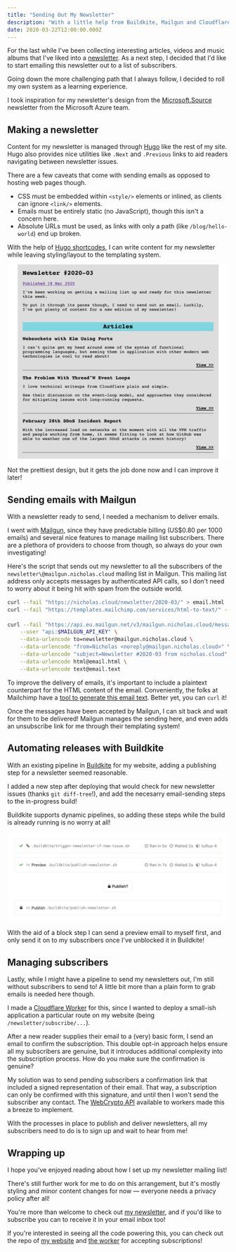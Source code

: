 ```yaml
---
title: "Sending Out My Newsletter"
description: "With a little help from Buildkite, Mailgun and Cloudflare!"
date: 2020-03-22T12:00:00.000Z
---
```


For the last while I've been collecting interesting articles, videos and music albums that I've liked into a [newsletter](/newsletter/). As a next step, I decided that I'd like to start emailing this newsletter out to a list of subscribers.

Going down the more challenging path that I always follow, I decided to roll my own system as a learning experience.

<!--more-->

I took inspiration for my newsletter's design from the [Microsoft.Source](https://azure.microsoft.com/en-us/resources/join-the-azure-developer-community/) newsletter from the Microsoft Azure team.

## Making a newsletter

Content for my newsletter is managed through [Hugo](https://gohugo.io) like the rest of my site. Hugo also provides nice utilities like `.Next` and `.Previous` links to aid readers navigating between newsletter issues.

There are a few caveats that come with sending emails as opposed to hosting web pages though.

-   CSS must be embedded within `<style/>` elements or inlined, as clients can ignore `<link/>` elements.
-   Emails must be entirely static (no JavaScript), though this isn't a concern here.
-   Absolute URLs must be used, as links with only a path (like `/blog/hello-world`) end up broken.

With the help of [Hugo shortcodes](https://gohugo.io/content-management/shortcodes/), I can write content for my newsletter while leaving styling/layout to the templating system.

![A screenshot of my newsletter, with a introductory paragraph and a collection of blog posts group under "Articles"](./newsletter.png)

Not the prettiest design, but it gets the job done now and I can improve it later!

## Sending emails with Mailgun

With a newsletter ready to send, I needed a mechanism to deliver emails.

I went with [Mailgun](https://mailgun.com), since they have predictable billing (US\$0.80 per 1000 emails) and several nice features to manage mailing list subscribers. There are a plethora of providers to choose from though, so always do your own investigating!

Here's the script that sends out my newsletter to all the subscribers of the `newsletter\@mailgun.nicholas.cloud` mailing list in Mailgun. This mailing list address only accepts messages by authenticated API calls, so I don't need to worry about it being hit with spam from the outside world.

```sh
curl --fail "https://nicholas.cloud/newsletter/2020-03/" > email.html
curl --fail "https://templates.mailchimp.com/services/html-to-text/" --data-urlencode html@email.html > email.text

curl --fail "https://api.eu.mailgun.net/v3/mailgun.nicholas.cloud/messages" \
    --user "api:$MAILGUN_API_KEY" \
    --data-urlencode to=newsletter@mailgun.nicholas.cloud \
    --data-urlencode "from=Nicholas <noreply@mailgun.nicholas.cloud>" \
    --data-urlencode "subject=Newsletter #2020-03 from nicholas.cloud" \
    --data-urlencode html@email.html \
    --data-urlencode text@email.text
```

To improve the delivery of emails, it's important to include a plaintext counterpart for the HTML content of the email. Conveniently, the folks at Mailchimp have a [tool to generate this email text](https://templates.mailchimp.com/resources/html-to-text/). Better yet, you can `curl` it!

Once the messages have been accepted by Mailgun, I can sit back and wait for them to be delivered! Mailgun manages the sending here, and even adds an unsubscribe link for me through their templating system!

## Automating releases with Buildkite

With an existing pipeline in [Buildkite](https://buildkite.com) for my website, adding a publishing step for a newsletter seemed reasonable.

I added a new step after deploying that would check for new newsletter issues (thanks `git diff-tree`!), and add the necesarry email-sending steps to the in-progress build!

Buildkite supports dynamic pipelines, so adding these steps while the build is already running is no worry at all!

![A set of steps in Buildkite, where the email to all the newsletter subscribers is only published if the "Publish?" confirmation step is unblocked](./buildkite-publishing.png)

With the aid of a block step I can send a preview email to myself first, and only send it on to my subscribers once I've unblocked it in Buildkite!

## Managing subscribers

Lastly, while I might have a pipeline to send my newsletters out, I'm still without subscribers to send to! A little bit more than a plain form to grab emails is needed here though.

I made a [Cloudflare Worker](https://workers.dev) for this, since I wanted to deploy a small-ish application a particular route on my website (being `/newsletter/subscribe/...`).

After a new reader supplies their email to a (very) basic form, I send an email to confirm the subscription. This double opt-in approach helps ensure all my subscribers are genuine, but it introduces additional complexity into the subscription process. How do you make sure the confirmation is genuine?

My solution was to send pending subscribers a confirmation link that included a signed representation of their email. That way, a subscription can only be confirmed with this signature, and until then I won't send the subscriber any contact. The [WebCrypto API](https://developer.mozilla.org/en-US/docs/Web/API/SubtleCrypto) available to workers made this a breeze to implement.

With the processes in place to publish and deliver newsletters, all my subscribers need to do is to sign up and wait to hear from me!

## Wrapping up

I hope you've enjoyed reading about how I set up my newsletter mailing list!

There's still further work for me to do on this arrangement, but it's mostly styling and minor content changes for now — everyone needs a privacy policy after all!

You're more than welcome to check out [my newsletter](/newsletter/), and if you'd like to subscribe you can to receive it in your email inbox too!

If you're interested in seeing all the code powering this, you can check out the repo of [my website](https://github.com/nchlswhttkr/website/) and [the worker](https://github.com/nchlswhttkr/workers#newsletter-subscription-form) for accepting subscriptions!
